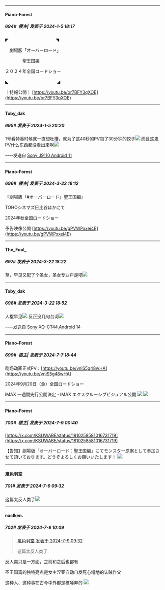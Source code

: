 
*****

####  Piano-Forest  
##### 694#         楼主| 发表于 2024-1-5 18:17

◤　　　　　　　　　　　◥

　劇場版「オーバーロード」

　　　　聖王国編

 ２０２４年全国ロードショー

◣　　　　　　　　　　 　◢

｜特報公開｜
[https://youtu.be/or7BFY3qXOE](https://youtu.be/or7BFY3qXOE)


*****

####  Toby_dak  
##### 695#       发表于 2024-1-5 20:20

1号看特番时候就一直想吐槽，就为了这40秒的PV包了30分钟的饺子<img src="https://static.saraba1st.com/image/smiley/face2017/020.png" referrerpolicy="no-referrer">
而且这鬼PV什么东西都没看出来啊<img src="https://static.saraba1st.com/image/smiley/face2017/003.png" referrerpolicy="no-referrer">

----发送自 [Sony J9110,Android 11](http://stage1.5j4m.com/?1.37)

*****

####  Piano-Forest  
##### 696#         楼主| 发表于 2024-3-22 18:12

『劇場版「#オーバーロード」聖王国編』

TOHOシネマズ日比谷ほかにて

2024年秋全国ロードショー

予告映像公開
[https://youtu.be/gPVWPxxei4E](https://youtu.be/gPVWPxxei4E)


*****

####  The_Fool_  
##### 697#       发表于 2024-3-22 18:22

草，早见又配了个圣女，圣女专业户是吧<img src="https://static.saraba1st.com/image/smiley/face2017/066.png" referrerpolicy="no-referrer">


*****

####  Toby_dak  
##### 698#       发表于 2024-3-22 18:52

人棍早见<img src="https://static.saraba1st.com/image/smiley/face2017/068.png" referrerpolicy="no-referrer">
反正没几句台词<img src="https://static.saraba1st.com/image/smiley/face2017/067.png" referrerpolicy="no-referrer">

----发送自 [Sony XQ-CT44,Android 14](http://stage1.5j4m.com/?1.37)

*****

####  Piano-Forest  
##### 699#         楼主| 发表于 2024-7-7 18:44

剧场动画正式PV：[https://youtu.be/vniS5g48wHA](https://youtu.be/vniS5g48wHA)

2024年9月20日（金）全国ロードショー

IMAX 一週間先行公開決定・IMAX エクスクルーシブビジュアル公開
<img src="https://p.sda1.dev/18/aff750d183e53a0a967acf298542c461/20240707_184205.jpg" referrerpolicy="no-referrer">
<img src="https://p.sda1.dev/18/1a33a55d78ca0fbdc66c7c3604535555/20240707_184152.jpg" referrerpolicy="no-referrer">


*****

####  Piano-Forest  
##### 700#         楼主| 发表于 2024-7-9 00:40

[https://x.com/KSUWABE/status/1810258581016731719](https://x.com/KSUWABE/status/1810258581016731719)

【告知】劇場版「オーバーロード：聖王国編」にてモンスター原案として参加させて頂いております。どうぞよろしくお願いいたします！
<img src="https://p.sda1.dev/18/9589dcfc996ce9ab565ea7b8f8c679eb/20240709_004006.jpg" referrerpolicy="no-referrer">


*****

####  嵐色羽空  
##### 701#       发表于 2024-7-9 09:32

这篇太反人类了<img src="https://static.saraba1st.com/image/smiley/face2017/003.png" referrerpolicy="no-referrer">


*****

####  naclken.  
##### 702#       发表于 2024-7-9 10:09

<blockquote><a href="httphttps://bbs.saraba1st.com/2b/forum.php?mod=redirect&amp;goto=findpost&amp;pid=65527124&amp;ptid=2002633" target="_blank">嵐色羽空 发表于 2024-7-9 09:32</a>

这篇太反人类了</blockquote>
反人类只是一方面，之前和之后也都有

圣王国篇的独特亮点是女主涅亚自动自发死心塌地的认贼作父

这种人、这种事在古今中外都是被唾弃的
<img src="https://static.saraba1st.com/image/smiley/face2017/067.png" referrerpolicy="no-referrer">

